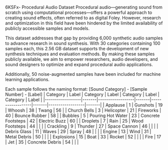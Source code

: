 6KSFx- Procedural Audio Dataset
Procedural audio—generating sound from scratch using computational processes—offers a powerful approach to creating sound effects, often referred to as digital Foley. However, research and optimization in this field have been hindered by the limited availability of publicly accessible samples and models.

This dataset addresses that gap by providing 6,000 synthetic audio samples to advance research in sound synthesis. With 30 categories containing 100 samples each, this 2.56 GB dataset supports the development of new synthesis techniques and evaluation methods. By making these samples publicly available, we aim to empower researchers, audio developers, and sound designers to optimize and expand procedural audio applications.

Additionally, 50 noise-augmented samples have been included for machine learning applications.

Each sample follows the naming format: [Sound Category] - [Sample Number] - [Label]
| Category          | Label | Category          | Label | Category          | Label | Category          | Label |
|------------------|-------|------------------|-------|------------------|-------|------------------|-------|
| Applause        | 1     | Gunshots         | 19    | Whoosh          | 38    | Twang           | 56    |
| Church Bells    | 3     | Helicopter       | 21    | Fireworks       | 40    | Bounce Rubber   | 58    |
| Bubbles        | 5     | Pouring Hot Water | 23    | Concrete Footsteps | 42  | Electric Buzz   | 60    |
| Droplets       | 7     | Rain             | 25    | Wood Footsteps  | 44    |                  |       |
| Crackling      | 9     | Thunder          | 27    | Space Cannon    | 46    |                  |       |
| Debris Glass   | 11    | Waves            | 29    | Spray           | 48    |                  |       |
| Engine        | 13    | Wind             | 31    | Metal Debris    | 50    |                  |       |
| Explosions    | 15    | Boat             | 33    | Rocket          | 52    |                  |       |
| Fire          | 17    | Jet              | 35    | Concrete Debris | 54    |                  |       |

 
